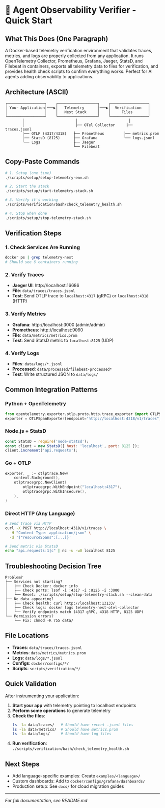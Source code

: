 # 🦅 Agent Observability Verifier - Quick Start

## What This Does (One Paragraph)

A Docker-based telemetry verification environment that validates traces, metrics, and logs are properly collected from any application. It runs OpenTelemetry Collector, Prometheus, Grafana, Jaeger, StatsD, and Filebeat in containers, exports all telemetry data to files for verification, and provides health check scripts to confirm everything works. Perfect for AI agents adding observability to applications.

## Architecture (ASCII)

```
┌─────────────────┐    ┌──────────────────┐    ┌─────────────────┐
│ Your Application│───▶│   Telemetry      │───▶│  Verification   │
│                 │    │   Nest Stack     │    │     Files       │
└─────────────────┘    └──────────────────┘    └─────────────────┘
        │                       │                       │
        │                       ├── OTel Collector     ├── traces.jsonl
        ├── OTLP (4317/4318)   ├── Prometheus         ├── metrics.prom
        ├── StatsD (8125)      ├── Grafana            └── logs.jsonl
        └── Logs               ├── Jaeger
                               └── Filebeat
```

## Copy-Paste Commands

```bash
# 1. Setup (one time)
./scripts/setup/setup-telemetry-env.sh

# 2. Start the stack
./scripts/setup/start-telemetry-stack.sh

# 3. Verify it's working
./scripts/verification/bash/check_telemetry_health.sh

# 4. Stop when done
./scripts/setup/stop-telemetry-stack.sh
```

## Verification Steps

### 1. Check Services Are Running
```bash
docker ps | grep telemetry-nest
# Should see 6 containers running
```

### 2. Verify Traces
- **Jaeger UI**: http://localhost:16686
- **File**: `data/traces/traces.jsonl`
- **Test**: Send OTLP trace to `localhost:4317` (gRPC) or `localhost:4318` (HTTP)

### 3. Verify Metrics  
- **Grafana**: http://localhost:3000 (admin/admin)
- **Prometheus**: http://localhost:9090
- **File**: `data/metrics/metrics.prom`
- **Test**: Send StatsD metric to `localhost:8125` (UDP)

### 4. Verify Logs
- **Files**: `data/logs/*.jsonl`
- **Processed**: `data/processed/filebeat-processed*`
- **Test**: Write structured JSON to `data/logs/`

## Common Integration Patterns

### Python + OpenTelemetry
```python
from opentelemetry.exporter.otlp.proto.http.trace_exporter import OTLPSpanExporter
exporter = OTLPSpanExporter(endpoint="http://localhost:4318/v1/traces")
```

### Node.js + StatsD
```javascript
const StatsD = require('node-statsd');
const client = new StatsD({ host: 'localhost', port: 8125 });
client.increment('api.requests');
```

### Go + OTLP
```go
exporter, _ := otlptrace.New(
    context.Background(),
    otlptracegrpc.NewClient(
        otlptracegrpc.WithEndpoint("localhost:4317"),
        otlptracegrpc.WithInsecure(),
    ),
)
```

### Direct HTTP (Any Language)
```bash
# Send trace via HTTP
curl -X POST http://localhost:4318/v1/traces \
  -H "Content-Type: application/json" \
  -d '{"resourceSpans":[...]}'

# Send metric via StatsD
echo "api.requests:1|c" | nc -u -w0 localhost 8125
```

## Troubleshooting Decision Tree

```
Problem?
├── Services not starting?
│   ├── Check Docker: docker info
│   ├── Check ports: lsof -i :4317 -i :8125 -i :3000
│   └── Reset: ./scripts/setup/stop-telemetry-stack.sh --clean-data
├── No data appearing?
│   ├── Check health: curl http://localhost:13133/
│   ├── Check logs: docker logs telemetry-nest-otel-collector
│   └── Verify endpoints match (4317 gRPC, 4318 HTTP, 8125 UDP)
└── Permission errors?
    └── Fix: chmod -R 755 data/
```

## File Locations

- **Traces**: `data/traces/traces.jsonl`
- **Metrics**: `data/metrics/metrics.prom`  
- **Logs**: `data/logs/*.jsonl`
- **Configs**: `docker/configs/*/`
- **Scripts**: `scripts/verification/*/`

## Quick Validation

After instrumenting your application:

1. **Start your app** with telemetry pointing to localhost endpoints
2. **Perform some operations** to generate telemetry
3. **Check the files**:
   ```bash
   ls -la data/traces/   # Should have recent .jsonl files
   ls -la data/metrics/  # Should have metrics.prom
   ls -la data/logs/     # Should have log files
   ```
4. **Run verification**: `./scripts/verification/bash/check_telemetry_health.sh`

## Next Steps

- Add language-specific examples: Create `examples/<language>/` 
- Custom dashboards: Add to `docker/configs/grafana/dashboards/`
- Production setup: See `docs/` for cloud migration guides

---
*For full documentation, see README.md*
